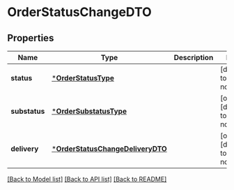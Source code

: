 # OrderStatusChangeDTO


## Properties
Name | Type | Description | Notes
------------ | ------------- | ------------- | -------------
**status** | [***OrderStatusType**](OrderStatusType.md) |  | [default to nothing]
**substatus** | [***OrderSubstatusType**](OrderSubstatusType.md) |  | [optional] [default to nothing]
**delivery** | [***OrderStatusChangeDeliveryDTO**](OrderStatusChangeDeliveryDTO.md) |  | [optional] [default to nothing]


[[Back to Model list]](../README.md#models) [[Back to API list]](../README.md#api-endpoints) [[Back to README]](../README.md)


